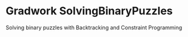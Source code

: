 # Gradwork SolvingBinaryPuzzles
 Solving binary puzzles with Backtracking and Constraint Programming
